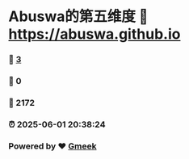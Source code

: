 # Abuswa的第五维度 :link: https://abuswa.github.io 
### :page_facing_up: [3](https://abuswa.github.io/tag.html) 
### :speech_balloon: 0 
### :hibiscus: 2172 
### :alarm_clock: 2025-06-01 20:38:24 
### Powered by :heart: [Gmeek](https://github.com/Meekdai/Gmeek)
